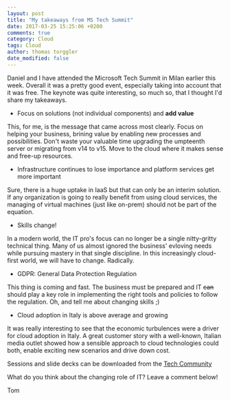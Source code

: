 ```yaml
---
layout: post
title: "My takeaways from MS Tech Summit"
date: 2017-03-25 15:25:06 +0200
comments: true
category: Cloud
tags: Cloud
author: thomas torggler
date_modified: false
---
```


Daniel and I have attended the Microsoft Tech Summit in Milan earlier this week. Overall it was a pretty good event, especially taking into account that it was free. The keynote was quite interesting, so much so, that I thought I'd share my takeaways.

<!-- more -->


- Focus on solutions (not individual components) and **add value**

This, for me, is the message that came across most clearly. Focus on helping your business, brining value by enabling new processes and possibilities. Don't waste your valuable time upgrading the umpteenth server or migrating from v14 to v15. Move to the cloud where it makes sense and free-up resources.

- Infrastructure continues to lose importance and platform services get more important

Sure, there is a huge uptake in IaaS but that can only be an interim solution. If any organization is going to really benefit from using cloud services, the managing of virtual machines (just like on-prem) should not be part of the equation.

- Skills change!

In a modern world, the IT pro's focus can no longer be a single nitty-gritty technical thing. Many of us almost ignored the business' evloving needs while pursuing mastery in that single discipline. In this increasingly cloud-first world, we will have to change. Radically.

- GDPR: General Data Protection Regulation

This thing is coming and fast. The business must be prepared and IT ~~can~~ should play a key role in implementing the right tools and policies to follow the regulation. Oh, and tell me about changing skills ;)

- Cloud adoption in Italy is above average and growing

It was really interesting to see that the economic turbulences were a driver for cloud adoption in Italy. A great customer story with a well-known, Italian media outlet showed how a sensible approach to cloud technologies could both, enable exciting new scenarios and drive down cost.


Sessions and slide decks can be downloaded from the [Tech Community](https://techcommunity.microsoft.com/t5/Microsoft-Tech-Summit/ct-p/MicrosoftTechSummit)


What do you think about the changing role of IT? Leave a comment below!

Tom
